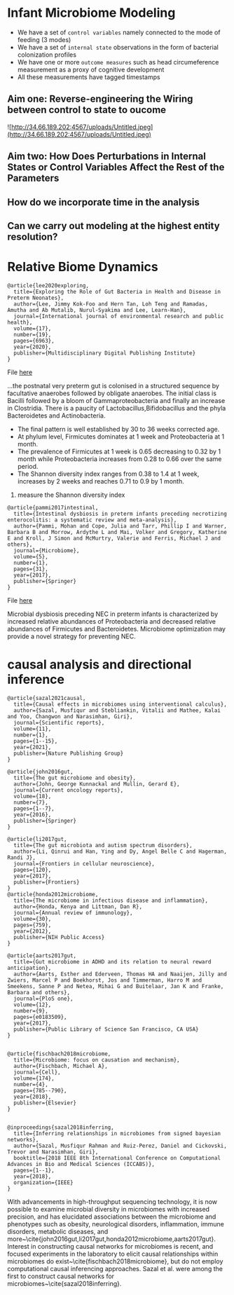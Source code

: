 # Infant Microbiome Modeling 
+   We have a set of `control variables` namely connected to the mode of feeding (3 modes)
+   We have a set of `internal state` observations in the form of bacterial colonization profiles
+   We have one or more `outcome measures` such as head circumeference measurement as a proxy of cognitive development
+   All these measurements have tagged timestamps

## Aim one: Reverse-engineering the Wiring between control to state to oucome
![http://34.66.189.202:4567/uploads/Untitled.jpeg](http://34.66.189.202:4567/uploads/Untitled.jpeg)

## Aim two: How Does Perturbations in Internal States or Control Variables Affect the Rest of the Parameters

## How do we incorporate time in the analysis

## Can we carry out modeling at the highest entity resolution?

# Relative Biome Dynamics

```
@article{lee2020exploring,
  title={Exploring the Role of Gut Bacteria in Health and Disease in Preterm Neonates},
  author={Lee, Jimmy Kok-Foo and Hern Tan, Loh Teng and Ramadas, Amutha and Ab Mutalib, Nurul-Syakima and Lee, Learn-Han},
  journal={International journal of environmental research and public health},
  volume={17},
  number={19},
  pages={6963},
  year={2020},
  publisher={Multidisciplinary Digital Publishing Institute}
}
```
File [here](/uploads/ijerph-17-06963.pdf)

...the postnatal very preterm gut is colonised in a structured sequence by facultative anaerobes followed by obligate anaerobes. The initial class is Bacilli followed by a bloom of Gammaproteobacteria and finally an increase in Clostridia. There is a paucity of Lactobacillus,Bifidobacillus and the phyla Bacteroidetes and Actinobacteria. 
+ The final pattern is well established by 30 to 36 weeks corrected age. 
+ At phylum level, Firmicutes dominates at 1 week and Proteobacteria at 1 month. 
+ The prevalence of Firmicutes at 1 week is 0.65 decreasing to 0.32 by 1 month while Proteobacteria increases from 0.28 to 0.66 over the same period. 
+ The Shannon diversity index ranges from 0.38 to 1.4 at 1 week, increases by 2 weeks and reaches 0.71 to 0.9 by 1 month.

1. measure the Shannon diversity index

```
@article{pammi2017intestinal,
  title={Intestinal dysbiosis in preterm infants preceding necrotizing enterocolitis: a systematic review and meta-analysis},
  author={Pammi, Mohan and Cope, Julia and Tarr, Phillip I and Warner, Barbara B and Morrow, Ardythe L and Mai, Volker and Gregory, Katherine E and Kroll, J Simon and McMurtry, Valerie and Ferris, Michael J and others},
  journal={Microbiome},
  volume={5},
  number={1},
  pages={31},
  year={2017},
  publisher={Springer}
}

```

File [here](https://microbiomejournal.biomedcentral.com/articles/10.1186/s40168-017-0248-8)


Microbial dysbiosis preceding NEC in preterm infants is characterized by increased relative abundances of Proteobacteria and decreased relative abundances of Firmicutes and Bacteroidetes. Microbiome optimization may provide a novel strategy for preventing NEC.


# causal analysis and directional inference
```
@article{sazal2021causal,
  title={Causal effects in microbiomes using interventional calculus},
  author={Sazal, Musfiqur and Stebliankin, Vitalii and Mathee, Kalai and Yoo, Changwon and Narasimhan, Giri},
  journal={Scientific reports},
  volume={11},
  number={1},
  pages={1--15},
  year={2021},
  publisher={Nature Publishing Group}
}

@article{john2016gut,
  title={The gut microbiome and obesity},
  author={John, George Kunnackal and Mullin, Gerard E},
  journal={Current oncology reports},
  volume={18},
  number={7},
  pages={1--7},
  year={2016},
  publisher={Springer}
}

@article{li2017gut,
  title={The gut microbiota and autism spectrum disorders},
  author={Li, Qinrui and Han, Ying and Dy, Angel Belle C and Hagerman, Randi J},
  journal={Frontiers in cellular neuroscience},
  pages={120},
  year={2017},
  publisher={Frontiers}
}
@article{honda2012microbiome,
  title={The microbiome in infectious disease and inflammation},
  author={Honda, Kenya and Littman, Dan R},
  journal={Annual review of immunology},
  volume={30},
  pages={759},
  year={2012},
  publisher={NIH Public Access}
}

@article{aarts2017gut,
  title={Gut microbiome in ADHD and its relation to neural reward anticipation},
  author={Aarts, Esther and Ederveen, Thomas HA and Naaijen, Jilly and Zwiers, Marcel P and Boekhorst, Jos and Timmerman, Harro M and Smeekens, Sanne P and Netea, Mihai G and Buitelaar, Jan K and Franke, Barbara and others},
  journal={PloS one},
  volume={12},
  number={9},
  pages={e0183509},
  year={2017},
  publisher={Public Library of Science San Francisco, CA USA}
}


@article{fischbach2018microbiome,
  title={Microbiome: focus on causation and mechanism},
  author={Fischbach, Michael A},
  journal={Cell},
  volume={174},
  number={4},
  pages={785--790},
  year={2018},
  publisher={Elsevier}
}


@inproceedings{sazal2018inferring,
  title={Inferring relationships in microbiomes from signed bayesian networks},
  author={Sazal, Musfiqur Rahman and Ruiz-Perez, Daniel and Cickovski, Trevor and Narasimhan, Giri},
  booktitle={2018 IEEE 8th International Conference on Computational Advances in Bio and Medical Sciences (ICCABS)},
  pages={1--1},
  year={2018},
  organization={IEEE}
}
```
With advancements in high-throughput sequencing technology, it is now possible to examine microbial diversity in microbiomes with increased precision, and has elucidated associations between the microbiome and phenotypes such as obesity, neurological disorders, inflammation, immune disorders, metabolic diseases, and more~\cite{john2016gut,li2017gut,honda2012microbiome,aarts2017gut}. Interest in constructing causal networks for microbiomes is recent, and focused experiments in the laboratory to elicit causal relationships within microbiomes do exist~\cite{fischbach2018microbiome}, but do not employ computational causal inferencing approaches. Sazal et al. were among the first to construct causal networks for microbiomes~\cite{sazal2018inferring}.

